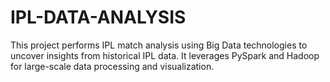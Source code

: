 # IPL-DATA-ANALYSIS
This project performs IPL match analysis using Big Data technologies to uncover insights from historical IPL data. It leverages PySpark and Hadoop for large-scale data processing and visualization.
